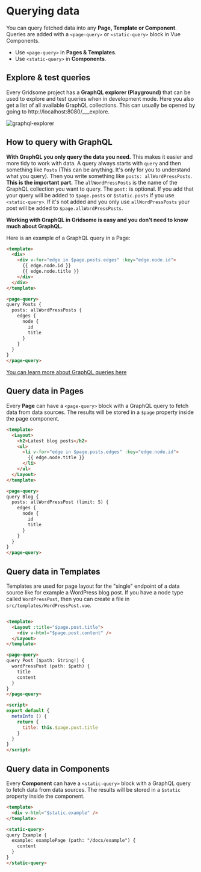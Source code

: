 # Querying data
You can query fetched data into any **Page, Template or Component**. Queries are added with a `<page-query>` or `<static-query>` block in Vue Components.

- Use `<page-query>` in **Pages & Templates**.
- Use `<static-query>` in **Components**.


## Explore & test queries
Every Gridsome project has a **GraphQL explorer (Playground)** that can be used to explore and test queries when in development mode. Here you also get a list of all available GraphQL collections. This can usually be opened by going to http://localhost:8080/___explore.

![graphql-explorer](./images/graphql-explorer.png)

## How to query with GraphQL
**With GraphQL you only query the data you need.** This makes it easier and more tidy to work with data.
A query always starts with `query` and then something like `Posts` (This can be anything. It's only for you to understand what you query). Then you write something like `posts: allWordPressPosts`. **This is the important part.** The `allWordPressPosts` is the name of the GraphQL collection you want to query. The `post:` is optional. If you add that your query will be added to `$page.posts` or `$static.posts` if you use `<static-query>`. If it's not added and you only use `allWordPressPosts` your post will be added to `$page.allWordPressPosts`.

  **Working with GraphQL in Gridsome is easy and you don't need to know much about GraphQL.**


Here is an example of a GraphQL query in a Page:

```html
<template>
  <div>
    <div v-for="edge in $page.posts.edges" :key="edge.node.id">
      {{ edge.node.id }}
      {{ edge.node.title }}
    </div>    
  </div>
</template>

<page-query>
query Posts {
  posts: allWordPressPosts {
    edges {
      node { 
        id
        title
      }
    }
  }
}
</page-query>
```

[You can learn more about GraphQL queries here](https://graphql.org/learn/queries/)


## Query data in Pages

Every **Page** can have a `<page-query>` block with a GraphQL query
to fetch data from data sources. The results will be stored in a
`$page` property inside the page component.

```html
<template>
  <Layout>
    <h2>Latest blog posts</h2>
    <ul>
      <li v-for="edge in $page.posts.edges" :key="edge.node.id">
        {{ edge.node.title }}
      </li>
    </ul>
  </Layout>
</template>

<page-query>
query Blog {
  posts: allWordPressPost (limit: 5) {
    edges {
      node {
        id
        title
      }
    }
  }
}
</page-query>
```


## Query data in Templates

Templates are used for page layout for the "single" endpoint of a data source like for example a WordPress blog post. If you have a node type called `WordPressPost`, then you can create a file
in `src/templates/WordPressPost.vue`.

```html

<template>
  <Layout :title="$page.post.title">
    <div v-html="$page.post.content" />
  </Layout>
</template>

<page-query>
query Post ($path: String!) {
  wordPressPost (path: $path) {
    title
    content
  }
}
</page-query>

<script>
export default {
  metaInfo () {
    return {
      title: this.$page.post.title
    }
  }
}
</script>
```

## Query data in Components


Every **Component** can have a `<static-query>` block with a GraphQL query
to fetch data from data sources. The results will be stored in a
`$static` property inside the component.

```html
<template>
  <div v-html="$static.example" />
</template>

<static-query>
query Example {
  example: examplePage (path: "/docs/example") {
    content
  }
}
</static-query>

```
